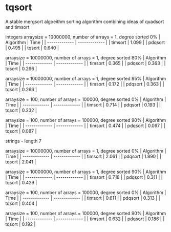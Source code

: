 # tqsort
A stable mergsort algoeithm
sorting algorithm combining ideas of quadsort and timsort

integers
arraysize = 10000000, number of arrays = 1, degree sorted 0%
| Algorithm  | Time |
| ------------- | ------------- |
| timsort  | 1.099 |
| pdqsort  | 0.495  |
| tqsort  | 0.640  |

arraysize = 10000000, number of arrays = 1, degree sorted 80%
| Algorithm  | Time |
| ------------- | ------------- |
| timsort  | 0.365  |
| pdqsort  | 0.363 |
| tqsort  | 0.266 |


arraysize = 10000000, number of arrays = 1, degree sorted 95%
| Algorithm  | Time |
| ------------- | ------------- |
| timsort  | 0.172  |
| pdqsort  | 0.363 |
| tqsort  | 0.266 |


arraysize = 100, number of arrays = 100000, degree sorted 0%
| Algorithm  | Time |
| ------------- | ------------- |
| timsort  | 0.714  |
| pdqsort  | 0.193 |
| tqsort  | 0.232 |


arraysize = 100, number of arrays = 100000, degree sorted 90% 
| Algorithm  | Time |
| ------------- | ------------- |
| timsort  |  0.474  |
| pdqsort  | 0.097 |
| tqsort  | 0.087 |


strings - length 7

arraysize = 10000000, number of arrays = 1, degree sorted 0%
| Algorithm  | Time |
| ------------- | ------------- |
| timsort  |  2.061 |
| pdqsort  | 1.890 |
| tqsort  | 2.041 |


arraysize = 10000000, number of arrays = 1, degree sorted 90%
| Algorithm  | Time |
| ------------- | ------------- |
| timsort  |  0.718 |
| pdqsort  | 0.311 |
| tqsort  | 0.429 |


arraysize = 100, number of arrays = 100000, degree sorted 0%
| Algorithm  | Time |
| ------------- | ------------- |
| timsort  |  0.611 |
| pdqsort  | 0.313 |
| tqsort  | 0.404 |


arraysize = 100, number of arrays = 100000, degree sorted 90%
| Algorithm  | Time |
| ------------- | ------------- |
| timsort  |  0.632 |
| pdqsort  | 0.186 |
| tqsort  | 0.192 |

